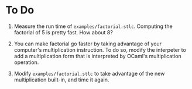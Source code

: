 # To Do

1. Measure the run time of `examples/factorial.stlc`. Computing the
   factorial of 5 is pretty fast. How about 8?

2. You can make factorial go faster by taking advantage of your
   computer's multiplication instruction. To do so, modify the
   interpeter to add a multiplication form that is interpreted by
   OCaml's multiplication operation.

3. Modify `examples/factorial.stlc` to take advantage of the new
   multiplication built-in, and time it again.
